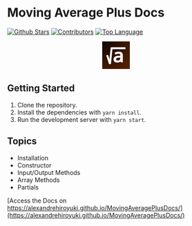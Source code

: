 # Moving Average Plus Docs

[![Github Stars](https://img.shields.io/github/stars/AlexandreHiroyuki/MovingAveragePlusDocs?color=yellow)](https://github.com/AlexandreHiroyuki/MovingAveragePlusDocs/stargazers)
[![Contributors](https://img.shields.io/github/contributors-anon/AlexandreHiroyuki/MovingAveragePlusDocs)](https://github.com/AlexandreHiroyuki/MovingAveragePlusDocs/graphs/contributors)
[![Top Language](https://img.shields.io/github/languages/top/AlexandreHiroyuki/MovingAveragePlusDocs)](https://github.com/AlexandreHiroyuki/MovingAveragePlusDocs)

<p align="center">
<img src="./static/img/icon.png" width="64" height="64" />
</p>

## Getting Started

1. Clone the repository.
2. Install the dependencies with `yarn install`.
3. Run the development server with `yarn start`.

## Topics

- Installation
- Constructor
- Input/Output Methods
- Array Methods
- Partials

[Access the Docs on https://alexandrehiroyuki.github.io/MovingAveragePlusDocs/](https://alexandrehiroyuki.github.io/MovingAveragePlusDocs/)
